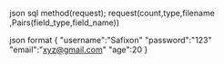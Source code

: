 json sql
method(request);
request(count,type,filename ,Pairs(field_type,field_name))


json format
{
    "username":"Safixon"
    "password":"123"
    "email":"xyz@gmail.com"
    "age":20
}